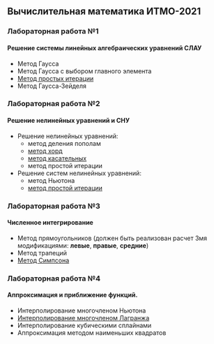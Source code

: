 ## Вычислительная математика ИТМО-2021

### Лабораторная работа №1
#### Решение системы линейных алгебраических уравнений СЛАУ

-   Метод Гаусса
-   Метод Гаусса с выбором главного элемента
-  [Метод простых итерации](/lab1-jacobi-iterations-method)
-   Метод Гаусса-Зейделя

### Лабораторная работа №2
#### Решение нелинейных уравнений и СНУ

-   Решение нелинейных уравнений:
    -  метод деления пополам
    -  [метод хорд](/lab2-simple-iteration-method)
    -  [метод касательных](/lab2-simple-iteration-method)
    -  метод простой итерации
-   Решение систем нелинейных уравнений:
    -  метод Ньютона
    -  [метод простой итерации](/lab2-simple-iteration-method)

### Лабораторная работа №3
#### Численное интегрирование

-  Метод прямоугольников (должен быть реализован расчет 3мя модификациями: **левые**, **правые**, **средние**)
-  Метод трапеций
-  [Метод Симпсона](/lab3-simpson-method)

### Лабораторная работа №4
#### Аппроксимация и приближение функций.

-  Интерполирование многочленом Ньютона
-  [Интерполирование многочленом Лагранжа](/lab4-lagrange-polynomial)
-  Интерполирование кубическими сплайнами
-  Аппроксимация методом наименьших квадратов